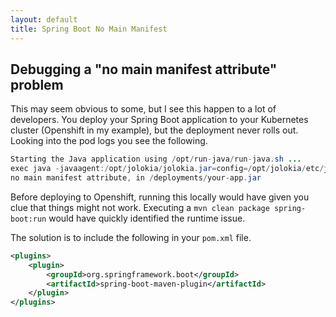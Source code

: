 ```yaml
---
layout: default
title: Spring Boot No Main Manifest
---
```


## Debugging a "no main manifest attribute"  problem
This may seem obvious to some, but I see this happen to a lot of developers.  You deploy your Spring Boot application to your Kubernetes cluster (Openshift in my example), but the deployment never rolls out.  Looking into the pod logs you see the following.

```java
Starting the Java application using /opt/run-java/run-java.sh ...
exec java -javaagent:/opt/jolokia/jolokia.jar=config=/opt/jolokia/etc/jolokia.properties -XX:+UnlockExperimentalVMOptions -XX:+UseCGroupMemoryLimitForHeap -XX:+UseParallelOldGC -XX:MinHeapFreeRatio=10 -XX:MaxHeapFreeRatio=20 -XX:GCTimeRatio=4 -XX:AdaptiveSizePolicyWeight=90 -XX:MaxMetaspaceSize=100m -XX:+ExitOnOutOfMemoryError -cp . -jar /deployments/your-app.jar
no main manifest attribute, in /deployments/your-app.jar
```

Before deploying to Openshift, running this locally would have given you clue that things might not work.  Executing a `mvn clean package spring-boot:run` would have quickly identified the runtime issue.

The solution is to include the following in your `pom.xml` file.

```xml
<plugins>
    <plugin>
        <groupId>org.springframework.boot</groupId>
        <artifactId>spring-boot-maven-plugin</artifactId>
    </plugin>
</plugins>
```
